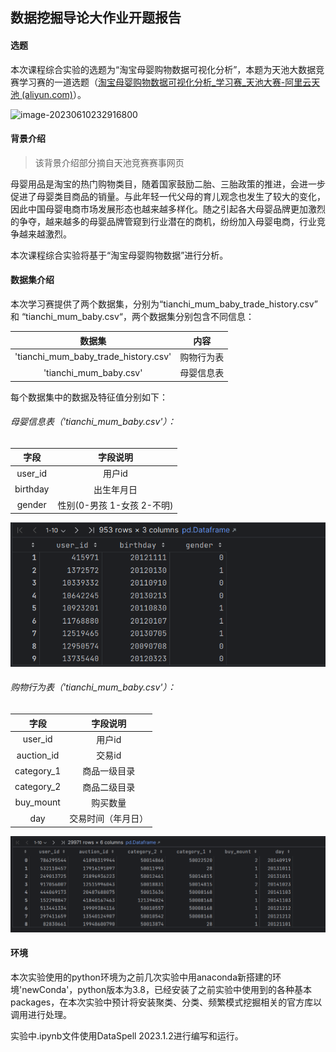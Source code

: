 ## 数据挖掘导论大作业开题报告

#### 选题

本次课程综合实验的选题为“淘宝母婴购物数据可视化分析”，本题为天池大数据竞赛学习赛的一道选题（[淘宝母婴购物数据可视化分析_学习赛_天池大赛-阿里云天池 (aliyun.com)](https://tianchi.aliyun.com/competition/entrance/532082/introduction)）。

![image-20230610232916800](C:\Users\ph\AppData\Roaming\Typora\typora-user-images\image-20230610232916800.png)

#### 背景介绍

> 该背景介绍部分摘自天池竞赛赛事网页

母婴用品是淘宝的热门购物类目，随着国家鼓励二胎、三胎政策的推进，会进一步促进了母婴类目商品的销量。与此年轻一代父母的育儿观念也发生了较大的变化，因此中国母婴电商市场发展形态也越来越多样化。随之引起各大母婴品牌更加激烈的争夺，越来越多的母婴品牌管窥到行业潜在的商机，纷纷加入母婴电商，行业竞争越来越激烈。

本次课程综合实验将基于“淘宝母婴购物数据”进行分析。

#### 数据集介绍

本次学习赛提供了两个数据集，分别为“tianchi_mum_baby_trade_history.csv” 和 “tianchi_mum_baby.csv“，两个数据集分别包含不同信息：

|                  数据集                  | 内容    |
|:-------------------------------------:|-------|
| 'tianchi_mum_baby_trade_history.csv'  | 购物行为表 |
|        'tianchi_mum_baby.csv'         | 母婴信息表 |

每个数据集中的数据及特征值分别如下：

###### 母婴信息表（'tianchi_mum_baby.csv'）：

|    字段    |        字段说明        |
|:--------:|:------------------:|
| user_id  |        用户id        |
| birthday |       出生年月日        |
|  gender  | 性别(0-男孩 1-女孩 2-不明) |

![img_1.png](./assets/img_1.png)

###### 购物行为表（'tianchi_mum_baby.csv'）：

|     字段     |   字段说明    |
|:----------:|:---------:|
|  user_id   |   用户id    |
| auction_id |   交易id    |
| category_1 |  商品一级目录   |
| category_2 |  商品二级目录   |
| buy_mount  |   购买数量    |
|    day     | 交易时间（年月日） |

![img.png](./assets/img.png)

#### 环境
本次实验使用的python环境为之前几次实验中用anaconda新搭建的环境'newConda'，python版本为3.8，已经安装了之前实验中使用到的各种基本packages，在本次实验中预计将安装聚类、分类、频繁模式挖掘相关的官方库以调用进行处理。

实验中.ipynb文件使用DataSpell 2023.1.2进行编写和运行。

